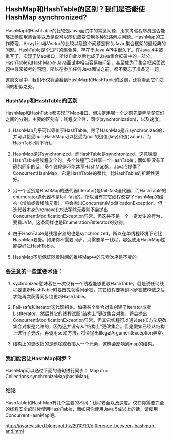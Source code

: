 ## HashMap和HashTable的区别？我们是否能使HashMap synchronized?

HashMap和HashTable的比较是Java面试中的常见问题，用来考验程序员是否能够正确使用集合类以及是否可以随机应变使用多种思路解决问题。HashMap的工作原理、ArrayList与Vector的比较以及这个问题是有关Java 集合框架的最经典的问题。HashTable是个过时的集合类，存在于Java API中很久了。在Java 4中被重写了，实现了Map接口，所以自此以后也成了Java集合框架中的一部分。HashTable和HashMap在Java面试中相当容易被问到，甚至成为了集合框架面试题中最常被考的问题，所以在参加任何Java面试之前，都不要忘了准备这一题。

这篇文章中，我们不仅将会看到HashMap和HashTable的区别，还将看到它们之间的相似之处。

### HashMap和HashTable的区别

HashMap和HashTable都实现了Map接口，但决定用哪一个之前先要弄清楚它们之间的分别。主要的区别有：线程安全性，同步(synchronization)，以及速度。

1. HashMap几乎可以等价于HashTable，除了HashMap是非synchronized的，并可以接受null(HashMap可以接受为null的键值(key)和值(value)，而HashTable则不行)。

2. HashMap是非synchronized，而HashTable是synchronized，这意味着HashTable是线程安全的，多个线程可以共享一个HashTable；而如果没有正确的同步的话，多个线程是不能共享HashMap的。Java 5提供了ConcurrentHashMap，它是HashTable的替代，比HashTable的扩展性更好。

3. 另一个区别是HashMap的迭代器(Iterator)是fail-fast迭代器，而HashTable的enumerator迭代器不是fail-fast的。所以当有其它线程改变了HashMap的结构（增加或者移除元素），将会抛出ConcurrentModificationException，但迭代器本身的remove()方法移除元素则不会抛出ConcurrentModificationException异常。但这并不是一个一定发生的行为，要看JVM。这条同样也是Enumeration和Iterator的分别。
 
4. 由于HashTable是线程安全的也是synchronized，所以在单线程环境下它比HashMap要慢。如果你不需要同步，只需要单一线程，那么使用HashMap性能要好过HashTable。

5. HashMap不能保证随着时间的推移Map中的元素次序是不变的。


### 要注意的一些重要术语：

1) sychronized意味着在一次仅有一个线程能够更改HashTable。就是说任何线程要更新HashTable时要首先获得同步锁，其它线程要等到同步锁被释放之后才能再次获得同步锁更新HashTable。

2) Fail-safe和iterator迭代器相关。如果某个集合对象创建了Iterator或者ListIterator，然后其它的线程试图“结构上”更改集合对象，将会抛出ConcurrentModificationException异常。但其它线程可以通过set(0方法更改集合对象是允许的，因为这并没有从“结构上”更改集合。但是假如已经从结构上进行了更改，再调用set()方法，将会抛出IllegalArgumentException异常。

3) 结构上的更改指的是删除或者插入一个元素，这样会影响到map的结构。

### 我们能否让HashMap同步？

HashMap可以通过下面的语句进行同步：
Map m = Collections.synchronizeMap(hashMap);

### 结论

HashTable和HashMap有几个主要的不同：线程安全以及速度。仅在你需要完全的线程安全的时候使用HashTable，而如果你使用Java 5或以上的话，请使用ConcurrentHashMap吧。

http://javarevisited.blogspot.hk/2010/10/difference-between-hashmap-and.html